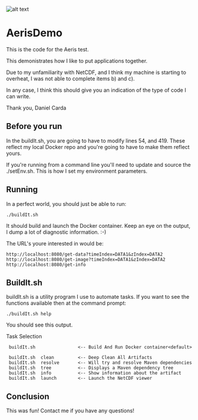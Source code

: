 
![alt text](https://www.aeris.com/wp-content/uploads/2022/01/aeris-logo.svg)

# AerisDemo
This is the code for the Aeris test.

This demonistrates how I like to put applications together.  

Due to my unfamiliarity with NetCDF, and I think my machine is starting to overheat, I was not able to complete items b) and c).

In any case, I think this should give you an indication of the type of code I can write.

Thank you,
Daniel Carda


## Before you run

In the buildIt.sh, you are going to have to modify lines 54, and 419.  These reflect my local Docker repo and 
you're going to have to make them reflect yours.

If you're running from a command line you'll need to update and source the ./setEnv.sh.  This is how I set my environment 
parameters.

##  Running

In a perfect world, you should just be able to run:

    ./buildIt.sh

It should build and launch the Docker container.  Keep an eye on the output, I dump a lot of diagnostic information.  :-)

The URL's youre interested in would be:

    http://localhost:8080/get-data?timeIndex=DATA1&zIndex=DATA2
    http://localhost:8080/get-image?timeIndex=DATA1&zIndex=DATA2
    http://localhost:8080/get-info


## BuildIt.sh

buildIt.sh is a utility program I use to automate tasks.  If you want to see the functions available then at the command prompt:

    ./buildIt.sh help

You should see this output.

Task Selection

     buildIt.sh                <-- Build And Run Docker container<default>

     buildIt.sh  clean         <-- Deep Clean All Artifacts
     buildIt.sh  resolve       <-- Will try and resolve Maven dependencies
     buildIt.sh  tree          <-- Displays a Maven dependency tree
     buildIt.sh  info          <-- Show information about the artifact
     buildIt.sh  launch        <-- Launch the NetCDF viewer

## Conclusion

This was fun!  Contact me if you have any questions!


